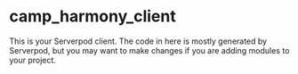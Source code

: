 # camp_harmony_client

This is your Serverpod client. The code in here is mostly generated by
Serverpod, but you may want to make changes if you are adding modules to your
project.
